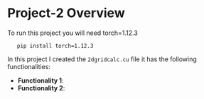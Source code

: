 # Project-2 Overview

To run this project you will need torch=1.12.3 
```
   pip install torch=1.12.3
```

In this project I created the `2dgridcalc.cu` file it has the following functionalities:  
* **Functionality 1**: 
* **Functionality 2**: 